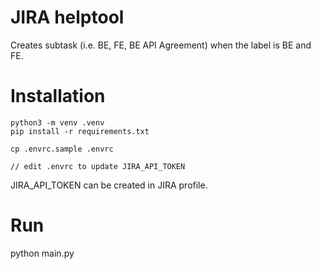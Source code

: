 # JIRA helptool

Creates subtask (i.e. BE, FE, BE API Agreement) when the label is BE and FE.


# Installation

```
python3 -m venv .venv
pip install -r requirements.txt

cp .envrc.sample .envrc

// edit .envrc to update JIRA_API_TOKEN
```

JIRA_API_TOKEN can be created in JIRA profile.


# Run

python main.py


